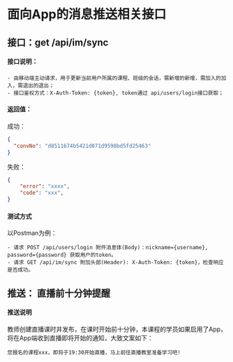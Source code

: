 # 面向App的消息推送相关接口


## 接口：get /api/im/sync

#### 接口说明：

	- 由移动端主动请求，用于更新当前用户所属的课程、班级的会话，需新增的新增，需加入的加入，需退出的退出；
	- 接口鉴权方式：X-Auth-Token: {token}, token通过 api/users/login接口获取；

#### 返回值：

成功：
```json
{
  "convNo": "d8511674b5421d071d9598bd5fd25463"
}
```

失败：
```json
{
    "error": "xxxx",
    "code": "xxx",
}
```

#### 测试方式

以Postman为例：

	- 请求 POST /api/users/login 附件消息体(Body)：nickname={username}, password={password} 获取用户的token。
	- 请求 GET /api/im/sync 附加头部(Header): X-Auth-Token: {token}，检查响应是否成功。


## 推送： 直播前十分钟提醒

#### 推送说明

教师创建直播课时并发布，在课时开始前十分钟，本课程的学员如果启用了App，将在App端收到直播即将开始的通知，大致文案如下：
```
您报名的课程xxx，即将于19:30开始直播，马上前往直播教室准备学习吧!
```